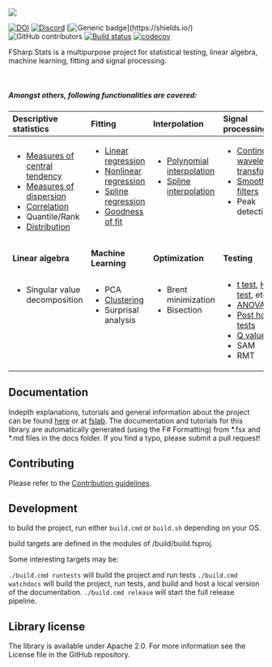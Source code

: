 ![](docs/img/logo_title.svg)

[![DOI](https://zenodo.org/badge/DOI/10.5281/zenodo.6337056.svg)](https://doi.org/10.5281/zenodo.6337056)
[![Discord](https://img.shields.io/discord/836161044501889064?color=purple&label=Join%20our%20Discord%21&logo=discord&logoColor=white)](https://discord.gg/y95XRJg23e)
[![Generic badge](https://img.shields.io/badge/Made%20with-FSharp-rgb(1,143,204).svg)](https://shields.io/)
![GitHub contributors](https://img.shields.io/github/contributors/CSBiology/FSharp.Stats)
[![Build status](https://ci.appveyor.com/api/projects/status/gjsjlqmrljtty780/branch/developer?svg=true)](https://ci.appveyor.com/project/kMutagene/fsharp-stats/branch/developer)
[![codecov](https://codecov.io/gh/fslaborg/FSharp.Stats/branch/developer/graph/badge.svg?token=LRBZPV6MH8)](https://codecov.io/gh/fslaborg/FSharp.Stats)

FSharp.Stats is a multipurpose project for statistical testing, linear algebra, machine learning, fitting and signal processing.

<br>

##### Amongst others, following functionalities are covered:

 
|Descriptive statistics|Fitting|Interpolation|Signal processing|
|:---|:---|:---|:---|
| <ul><li>[Measures of central tendency](https://fslab.org/FSharp.Stats/BasicStats.html)</li><li>[Measures of dispersion](https://fslab.org/FSharp.Stats/BasicStats.html)</li><li>[Correlation](https://fslab.org/FSharp.Stats/Correlation.html)</li><li>Quantile/Rank</li><li>[Distribution](https://fslab.org/FSharp.Stats/Distributions.html)</li></ul> | <ul><li>[Linear regression](https://fslab.org/FSharp.Stats/Fitting.html#Linear-Regression)</li><li>[Nonlinear regression](https://fslab.org/FSharp.Stats/Fitting.html#Nonlinear-Regression)</li><li>[Spline regression](https://fslab.org/FSharp.Stats/Fitting.html#Nonlinear-Regression)</li><li>[Goodness of fit](https://fslab.org/FSharp.Stats/GoodnessOfFit.html)</li></ul><br>|<ul><li>[Polynomial interpolation](https://fslab.org/FSharp.Stats/Interpolation.html#Polynomial-Interpolation)</li><li>[Spline interpolation](https://fslab.org/FSharp.Stats/Interpolation.html#Cubic-interpolating-Spline)</li></ul><br><br><br>|<ul><li>[Continuous wavelet transform](https://fslab.org/FSharp.Stats/Signal.html#Continuous-Wavelet)</li><li>[Smoothing filters](https://fslab.org/FSharp.Stats/Signal.html)</li><li>Peak detection</li></ul><br><br>|
|**Linear algebra**				|**Machine Learning**|**Optimization**			|**Testing**					|
|<ul><li>Singular value decomposition</li></ul><br><br><br><br><br>|<ul><li>PCA</li><li>[Clustering](https://fslab.org/FSharp.Stats/Clustering.html)</li><li>Surprisal analysis</li></ul><br><br><br>|<ul><li>Brent minimization</li><li>Bisection</li></ul><br><br><br><br>|<ul><li>[t test](https://fslab.org/FSharp.Stats/Testing.html#T-Test), [H test](https://fslab.org/FSharp.Stats/Testing.html#H-Test), etc.</li><li>[ANOVA](https://fslab.org/FSharp.Stats/Testing.html#Anova)</li><li>[Post hoc tests](https://fslab.org/FSharp.Stats/Testing.html#PostHoc)</li><li>[Q values](https://fslab.org/FSharp.Stats/Testing.html#Q-Value)</li><li>SAM</li><li>RMT</li></ul>|



## Documentation

Indepth explanations, tutorials and general information about the project can be found [here](https://fslab.org/FSharp.Stats) or at [fslab](https://fslab.org/).
The documentation and tutorials for this library are automatically generated (using the F# Formatting) from *.fsx and *.md files in the docs folder. If you find a typo, please submit a pull request!


## Contributing

Please refer to the [Contribution guidelines](.github/CONTRIBUTING.md).

## Development

to build the project, run either `build.cmd` or `build.sh` depending on your OS.

build targets are defined in the modules of /build/build.fsproj. 

Some interesting targets may be:

`./build.cmd runtests` will build the project and run tests
`./build.cmd watchdocs` will build the project, run tests, and build and host a local version of the documentation.
`./build.cmd release` will start the full release pipeline.


## Library license

The library is available under Apache 2.0. For more information see the License file in the GitHub repository.
